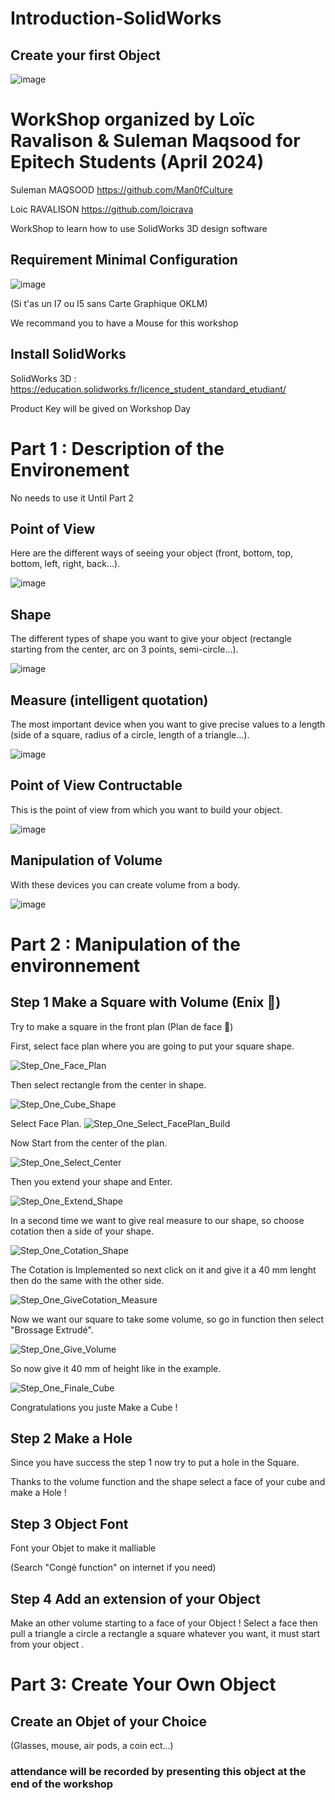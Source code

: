 # Introduction-SolidWorks
## Create your first Object

![image](https://github.com/loicrava/Introduction-SolidWorks/assets/114694290/e5ed4afd-c956-4d6d-98a3-08253febab7d)

# WorkShop organized by Loïc Ravalison & Suleman Maqsood for Epitech Students (April 2024)

Suleman MAQSOOD https://github.com/Man0fCulture

Loic RAVALISON https://github.com/loicrava

WorkShop to learn how to use SolidWorks 3D design software

## Requirement Minimal Configuration

![image](https://github.com/loicrava/Introduction-SolidWorks/assets/114694290/e655f7b9-4419-4660-b271-aea3081213a8)

(Si t'as un I7 ou I5 sans Carte Graphique OKLM)

We recommand you to have a Mouse for this workshop

## Install SolidWorks

SolidWorks 3D : https://education.solidworks.fr/licence_student_standard_etudiant/

Product Key will be gived on Workshop Day

# Part 1 : Description of the Environement

No needs to use it Until Part 2

## Point of View

Here are the different ways of seeing your object (front, bottom, top, bottom, left, right, back...).

![image](https://github.com/loicrava/Introduction-SolidWorks/assets/114578137/b67ff435-5d67-4b97-81f2-5f68a4daba34)

## Shape

The different types of shape you want to give your object (rectangle starting from the center, arc on 3 points, semi-circle...).

![image](https://github.com/loicrava/Introduction-SolidWorks/assets/114578137/5e15668d-21a7-4632-a6e8-13066ea74190)

## Measure (intelligent quotation)

The most important device when you want to give precise values to a length (side of a square, radius of a circle, length of a triangle...).

![image](https://github.com/loicrava/Introduction-SolidWorks/assets/114578137/3b85627b-7de9-4e04-85b1-235336d188c1)

## Point of View Contructable

This is the point of view from which you want to build your object.

![image](https://github.com/loicrava/Introduction-SolidWorks/assets/114578137/d2bac447-479b-41ef-baf3-5cc2ba808f4a)

## Manipulation of Volume

With these devices you can create volume from a body.

![image](https://github.com/loicrava/Introduction-SolidWorks/assets/114578137/2b864137-84d1-4a1d-a217-255bfe73ec34)

# Part 2 : Manipulation of the environnement

## Step 1 Make a Square with Volume (Enix 👷)

Try to make a square in the front plan (Plan de face 🥖)

First, select face plan where you are going to put your square shape.

![Step_One_Face_Plan](https://github.com/loicrava/Introduction-SolidWorks/assets/114694290/4a05a23d-84d5-4709-b674-fec1a7629c33)

Then select rectangle from the center in shape. 

![Step_One_Cube_Shape](https://github.com/loicrava/Introduction-SolidWorks/assets/114694290/f0eb19d1-7d65-4e37-b89a-bc7854023f7b)

Select Face Plan.
![Step_One_Select_FacePlan_Build](https://github.com/loicrava/Introduction-SolidWorks/assets/114694290/c9bab730-838c-465c-9eee-bbbc84a91b57)

Now Start from the center of the plan.

![Step_One_Select_Center](https://github.com/loicrava/Introduction-SolidWorks/assets/114694290/0bc9ada9-86c0-4e1a-94c5-9be3b3fb2ad9)

Then you extend your shape and Enter.

![Step_One_Extend_Shape](https://github.com/loicrava/Introduction-SolidWorks/assets/114694290/e659a3d8-12a8-4a45-aad9-42e15ed76fd3)

In a second time we want to give real measure to our shape, so choose cotation then a side of your shape. 

![Step_One_Cotation_Shape](https://github.com/loicrava/Introduction-SolidWorks/assets/114694290/98685f7c-da8b-49b1-91a5-5555f4bbe756)

The Cotation is Implemented so next click on it and give it a 40 mm lenght then do the same with the other side.

![Step_One_GiveCotation_Measure](https://github.com/loicrava/Introduction-SolidWorks/assets/114694290/f2f6e1fe-4cf6-4c1d-b41a-00ac250b322c)

Now we want our square to take some volume, so go in function then select "Brossage Extrudé".

![Step_One_Give_Volume](https://github.com/loicrava/Introduction-SolidWorks/assets/114694290/6313e7fe-2033-49f5-9d68-53d62afa72b4)

So now give it 40 mm of height like in the example.

![Step_One_Finale_Cube](https://github.com/loicrava/Introduction-SolidWorks/assets/114694290/3ffdaa04-4f7d-44db-b117-085a46e1f5e7)

Congratulations you juste Make a Cube !

## Step 2 Make a Hole

Since you have success the step 1 now try to put a hole in the Square.

Thanks to the volume function and the shape select a face of your cube and make a Hole !

## Step 3 Object Font

Font your Objet to make it malliable

(Search "Congé function" on internet if you need)


## Step 4 Add an extension of your Object

Make an other volume starting to a face of your Object !
Select a face then pull a triangle a circle a rectangle a square whatever you want,
it must start from your object .

# Part 3: Create Your Own Object

## Create an Objet of your Choice 

(Glasses, mouse, air pods, a coin ect...)

### attendance will be recorded by presenting this object at the end of the workshop


